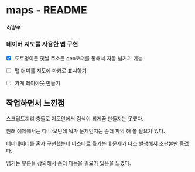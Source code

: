 # maps - README

##### 허성수



### 네이버 지도를 사용한 맵 구현

- [x] 도로명이든 옛날 주소든 geo코더를 통해서 자동 넘기기 기능

- [ ] 맵 더미를 지도에 마커로 표시하기
- [ ] 가게 레이아웃 만들기



## 작업하면서 느낀점

스크립트끼리 충돌로 지도안에서 검색이 되게끔 만들지는 못했다.

원래 예제에서는 다 나오던데 뭐가 문제인지는 좀더 파악 해 볼 필요가 있다.

더미데이터를 혼자 구현했는데 마스터로 옮기는데 문제가 다소 발생해서 초판본만 옮겼다.

넘기는 부분을 상의해서 좀더 다듬을 필요가 있음을 느꼈다.